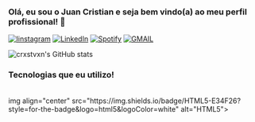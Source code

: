 ### Olá, eu sou o Juan Cristian e seja bem vindo(a) ao meu perfil profissional! 🧛
[![Iinstagram](https://img.shields.io/badge/Instagram-E4405F?style=for-the-badge&logo=instagram&logoColor=white)](https://instagram.com/crxstvxn)
[![LinkedIn](https://img.shields.io/badge/LinkedIn-0077B5?style=for-the-badge&logo=linkedin&logoColor=white)](https://www.linkedin.com/in/juan-cristian-593007227/)
[![Spotify](https://img.shields.io/badge/Spotify-1ED760?&style=for-the-badge&logo=spotify&logoColor=white)](https://open.spotify.com/user/dsdrgn21az1mrckw3rywuqyj3)
[![GMAIL](https://img.shields.io/badge/Gmail-D14836?style=for-the-badge&logo=gmail&logoColor=white)](mailto:crxstvxn@outlook.com)

![crxstvxn's GitHub stats](https://github-readme-stats.vercel.app/api?username=crxstvxn&show_icons=true&theme=gruvbox)

### Tecnologias que eu utilizo!

<div style="display: inline block" ><br/>
      img align="center" src="https://img.shields.io/badge/HTML5-E34F26?style=for-the-badge&logo=html5&logoColor=white" alt="HTML5">
</div>
